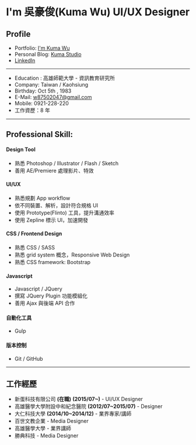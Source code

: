 # I'm 吳豪俊(Kuma Wu) UI/UX Designer

## Profile
- Portfolio: [I'm Kuma Wu](https://kumaheika.portfoliobox.net)
- Personal Blog: [Kuma Studio](https://kumaheika.github.io/)
- [LinkedIn](https://tw.linkedin.com/in/kuma-wu-4b8019a9)

---

- Education : 高雄師範大學 - 資訊教育研究所
- Company: Taiwan / Kaohsiung
- Birthday: Oct 5th , 1983
- E-Mail: [w87502047@gmail.com](mailto:w87502047@gmail.com)
- Mobile: 0921-228-220
- 工作資歷：8 年

---

## Professional Skill:
#### Design Tool
- 熟悉 Photoshop / Illustrator / Flash / Sketch
- 善用 AE/Premiere 處理影片、特效

#### UI/UX
- 熟悉規劃 App workflow
- 依不同裝置、解析，設計符合規格 UI
- 使用 Prototype(Flinto) 工具，提升溝通效率
- 使用 Zepline 標示 UI，加速開發

#### CSS / Frontend Design
- 熟悉 CSS / SASS
- 熟悉 grid system 概念，Responsive Web Design
- 熟悉 CSS framework: Bootstrap

#### Javascript
- Javascript / JQuery
- 撰寫 JQuery Plugin 功能模組化
- 善用 Ajax 與後端 API 合作

#### 自動化工具
- Gulp

#### 版本控制
- Git / GitHub

---

## 工作經歷
- 新蛋科技有限公司 **(在職)** **(2015/07~)** - UI/UX Designer
- 高雄醫學大學附設中和紀念醫院 **(2012/07~2015/07)** - Designer
- 大仁科技大學 **(2014/10~2014/12)** - 業界專家/講師
- 百世文教企業 - Media Designer
- 高雄醫學大學 - 業界講師
- 勝典科技 - Media Designer

